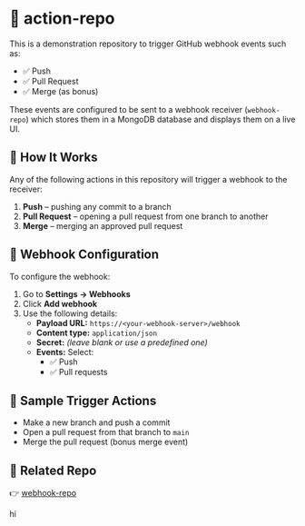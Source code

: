 # 🚀 action-repo

This is a demonstration repository to trigger GitHub webhook events such as:

- ✅ Push
- ✅ Pull Request
- ✅ Merge (as bonus)

These events are configured to be sent to a webhook receiver (`webhook-repo`) which stores them in a MongoDB database and displays them on a live UI.

## 🧩 How It Works

Any of the following actions in this repository will trigger a webhook to the receiver:

1. **Push** – pushing any commit to a branch
2. **Pull Request** – opening a pull request from one branch to another
3. **Merge** – merging an approved pull request

## 🔧 Webhook Configuration

To configure the webhook:

1. Go to **Settings → Webhooks**
2. Click **Add webhook**
3. Use the following details:
   - **Payload URL:** `https://<your-webhook-server>/webhook`
   - **Content type:** `application/json`
   - **Secret:** *(leave blank or use a predefined one)*
   - **Events:** Select:
     - ✅ Push
     - ✅ Pull requests

## 🧪 Sample Trigger Actions

- Make a new branch and push a commit
- Open a pull request from that branch to `main`
- Merge the pull request (bonus merge event)

## 📎 Related Repo

👉 [webhook-repo](https://github.com/SahdevPrajapati18/webhook-repo)

hi
